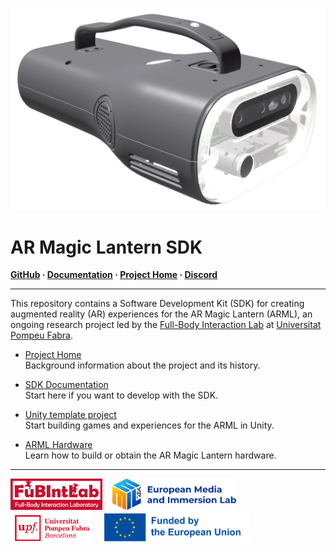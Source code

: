 ![](./arml-website/docs/images/arml-render-ob.png)

# AR Magic Lantern SDK
**[GitHub](https://github.com/fubilab/arml-sdk) ·
  [Documentation]("https://fubilab.github.io/arml-sdk/") ·
  [Project Home](https://emil-xr.eu/lighthouse-projects/upf-ar-magic-lantern/") ·
  [Discord](https://discord.gg/zWZT3yKf4q")**
<hr size="1" />

This repository contains a Software Development Kit (SDK) for creating augmented reality (AR) experiences for the AR Magic Lantern (ARML), an ongoing research project led by the [Full-Body Interaction Lab](https://www.upf.edu/web/fubintlab) at [Universitat Pompeu Fabra](https://www.upf.edu/). 



- [Project Home](https://emil-xr.eu/lighthouse-projects/upf-ar-magic-lantern/)  
Background information about the project and its history.

- [SDK Documentation ](https://fubilab.github.io/arml-sdk/)  
Start here if you want to develop with the SDK.

- [Unity template project](./arml-unity/)  
Start building games and experiences for the ARML in Unity.

- [ARML Hardware](https://fubilab.github.io/arml-sdk/docs/hardware.html)  
Learn how to build or obtain the AR Magic Lantern hardware.


<hr size="1">
<a href="https://www.upf.edu/web/fubintlab">
<img src="./arml-website/docs/images/FubIntLab.jpg" height="50" margin="5"/></a>
&nbsp;&nbsp;
<a href="https://emil-xr.eu">
<img src="./arml-website/docs/images/emil-logo.png" height="50"/></a>
&nbsp;&nbsp;
<a href="https://upf.edu">
<img src="./arml-website/docs/images/UPF.png" height="50"/></a>
&nbsp;&nbsp;
<img src="./arml-website/docs/images/funded-by-the-eu.png" height="50" />
